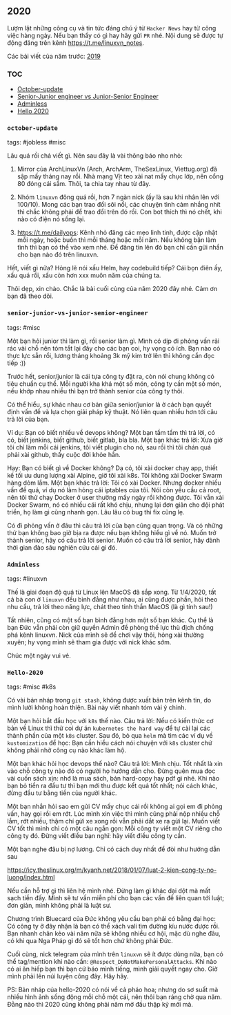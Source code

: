 ## 2020

Lượm lặt những công cụ và tin tức đáng chú ý từ `Hacker News` hay từ
công việc hàng ngày. Nếu bạn thấy có gì hay hãy gửi `PR` nhé.
Nội dung sẽ được tự động đăng trên kênh https://t.me/linuxvn_notes.

Các bài viết của năm trước: [2019](Notes-2019.md)

### TOC

* [October-update](#october-update)
* [Senior-Junior engineer vs Junior-Senior Engineer](#senior-junior-vs-junior-senior-engineer)
* [Adminless](#adminless)
* [Hello 2020](#hello-2020)

### `october-update`

tags: #jobless #misc

Lâu quá rồi chả viết gì. Nên sau đây là vài thông báo nho nhỏ:

1. Mirror của ArchLinuxVn (Arch, ArchArm, TheSexLinux, Viettug.org)
  đã sập mấy tháng nay rồi. Nhà mạng Vịt teo xài nat mấy chục lớp,
  nên cổng 80 đóng cái sầm. Thôi, ta chia tay nhau từ đây.

2. Nhóm `linuxvn` đông quá rồi, hơn 7 ngàn nick (ấy là sau khi nhân lên
  với 100/10). Mong các bạn trao đổi sôi nổi, các chuyện tình cảm nhắng
  nhít thì chắc không phải để trao đổi trên đó rồi. Con bot thích
  thì nó chết, khi nào có điện nó sống lại.

3. https://t.me/dailyops: Kênh nhỏ đăng các mẹo linh tinh,
  được cập nhật mỗi ngày, hoặc buồn thì mỗi tháng hoặc mỗi năm.
  Nếu không bận làm tình thì bạn có thể vào xem nhé.
  Để đăng tin lên đó bạn chỉ cần gửi nhắn cho bạn nào đó trên linuxvn.

Hết, viết gì nữa? Hỏng lẽ nói xấu Helm, hay codebuild tiếp?
Cái bọn điên ấy, xấu quá rồi, xấu còn hơn xxx muôn năm của chúng ta.

Thôi dẹp, xin chào. Chắc là bài cuối cùng của năm 2020 đây nhé.
Cảm ơn bạn đã theo dõi.

### `senior-junior-vs-junior-senior-engineer`

tags: #misc

Một bạn hỏi junior thì làm gì, rồi senior làm gì. Mình có dịp đi phỏng vấn
rải rác vài chỗ nên tóm tắt lại đây cho các bạn coi, hy vọng có ích.
Bạn nào có thực lực sẵn rồi, lương tháng khoảng 3k mỹ kim trở lên
thì không cần đọc tiếp :))

Trước hết, senior/junior là cái tựa công ty đặt ra, còn nói chung không
có tiêu chuẩn cụ thể. Mỗi người kha khá một số món, công ty cần một số món,
nếu khớp nhau nhiều thì bạn trở thành senior của công ty thôi.

Có thể hiểu, sự khác nhau cơ bản giữa senior/junior là ở cách bạn
quyết định vấn đề và lựa chọn giải pháp kỹ thuật.
Nó liên quan nhiều hơn tới câu trả lời của bạn.

Ví dụ: Bạn có biết nhiều về devops không? Một bạn tầm tầm thì trả lời,
có có, biết jenkins, biết github, biết gitlab, bla bla. Một bạn khác
trả lời: Xưa giờ tôi chỉ làm mỗi cái jenkins, tôi viết plugin
cho nó, sau rồi thì tôi chán quá phải xài github, thấy cuộc đời khỏe hẳn.

Hay: Bạn có biết gì về Docker không? Dạ có, tôi xài docker chạy app, thiết
kế tối ưu dung lượng xài Alpine, giờ tôi xài k8s. Tôi không xài Docker Swarm
hàng dỏm lắm. Một bạn khác trả lời: Tôi có xài Docker. Nhưng docker nhiều
vấn đề quá, ví dụ nó làm hỏng cái iptables của tôi. Nói còn yêu cầu cả root,
nên tôi thử chạy Docker ở user thường mấy ngày rồi không được. Tôi vẫn xài
Docker Swarm, nó có nhiều cái rất khó chịu, nhưng lại đơn giản cho đội
phát triển, họ làm gì cũng nhanh gọn. Lâu lâu có bug thì fix cũng lẹ.

Có đi phỏng vấn ở đâu thì câu trả lời của bạn cũng quan trọng. Và có những
thứ bạn không bao giờ bịa ra được nếu bạn không hiểu gì về nó. Muốn trở
thành senior, hãy có câu trả lời senior. Muốn có câu trả lời senior,
hãy dành thời gian đào sâu nghiên cứu cái gì đó.

### `Adminless`

tags: #linuxvn

Thế là giai đoạn độ quá từ Linux lên MacOS đã sắp xong. Từ 1/4/2020,
tất cả bà con ở `linuxvn` đều bình đẳng như nhau, ai cũng được phần,
hỏi theo nhu cầu, trả lời theo năng lực, chát theo tinh thần MacOS
(là gì tính sau!)

Tất nhiên, cũng có một số bạn bình đẳng hơn một số bạn khác. Cụ thể
là bạn Đức vẫn phải còn giữ quyền Admin đề phòng thế lực thù địch
chống phá kênh linuxvn. Nick của mình sẽ để chơi vậy thôi, hỏng xài
thường xuyên; hy vọng mình sẽ tham gia được với nick khác sớm.

Chúc một ngày vui vẻ.

### `Hello-2020`

tags: #misc #k8s

Có vài bản nháp trong `git stash`, không được xuất bản trên kênh tin,
do mình lười không hoàn thiện. Bài này viết nhanh tóm vài ý chính.

Một bạn hỏi bắt đầu học với `k8s` thế nào. Câu trả lời: Nếu có kiến thức
cơ bản về Linux thì thử coi dự án `kubernetes the hard way` để tự cài lại
các thành phần của một `k8s` cluster. Sau đó, bỏ qua `helm` mà tìm các
ví dụ về `kustomization` để học: Bạn cần hiểu cách nói chuyện với `k8s`
cluster chứ không phải nhờ công cụ nào khác làm hộ.

Một bạn khác hỏi học devops thế nào? Câu trả lời: Mình chịu. Tốt nhất
là xin vào chỗ công ty nào đó có người họ hướng dẫn cho. Đừng quên mua
đọc vài cuốn sách xịn: nhớ là mua sách, bản hard-copy hay pdf gì nhé.
Khi nào bạn bỏ tiền ra đầu tư thì bạn mới thu được kết quả tốt nhất;
nói cách khác, đừng đầu tư bằng tiền của người khác.

Một bạn nhắn hỏi sao em gửi CV mấy chục cái rồi không ai gọi em đi phỏng
vấn, hay gọi rồi em rớt. Lúc mình xin việc thì mình cũng phải nộp nhiều
chỗ lắm, rớt nhiều, thậm chí gửi xe xong rồi vẫn phải dắt xe ra gửi lại.
Muốn viết CV tốt thì mình chỉ có một câu ngắn gọn: Mỗi công ty viết một
CV riêng cho công ty đó. Đừng viết điều bạn nghĩ: hãy viết điều công ty cần.

Một bạn nghe đâu bị nợ lương. Chỉ có cách duy nhất để đòi như hướng dẫn sau

https://icy.theslinux.org/m/kyanh.net/2018/01/07/luat-2-kien-cong-ty-no-luong/index.html

Nếu cần hỗ trợ gì thì liên hệ mình nhé. Đừng làm gì khác dại dột mà
mất sạch tiền đấy. Mình sẽ tư vấn miễn phí cho bạn các vấn đề liên quan
tới luật; đơn giản, mình không phải là luật sư.

Chương trình Bluecard của Đức không yêu cầu bạn phải có bằng đại học:
Có công ty ở đây nhận là bạn có thể xách vali tìm đường kíu nước được rồi.
Bạn nhanh chân kẻo vài năm nữa sẽ không nhiều cơ hội, mặc dù nghe đâu,
có khi qua Nga Pháp gì đó sẽ tốt hơn chứ không phải Đức.

Cuối cùng, nick telegram của mình trên `linuxvn` sẽ ít được dùng nữa,
bạn có thể tag/mention khi nào cần: `@Respect_DoNotMakePersonalAttacks`.
Khi nào có ai ăn hiếp bạn thì bạn cứ báo mình tiếng, mình giải quyết
ngay cho. Giờ mình phải lên núi luyện công đây. Hây hây.

PS: Bản nháp của hello-2020 có nói về cả pháo hoa; nhưng do sơ suất mà
nhiều hình ảnh sống động mỗi chỗ một cái, nên thôi bạn ráng chờ qua năm.
Đằng nào thì 2020 cũng không phải năm mở đầu thập kỷ  mới mà.
